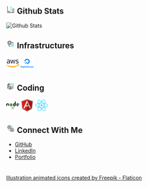 
## ![alt text](bar-chart.gif) **Github Stats**

![Github Stats](https://github-readme-stats.vercel.app/api/top-langs/?username=genesisbertiz&theme=default&show_icons=true&hide_border=true&layout=compact)


## ![alt text](management.gif) **Infrastructures**

<a href="https://aws.amazon.com"><img height="35" width="35" src="aws.png"/></a>
<a href="https://www.digitalocean.com"><img height="35" width="35" src="digitalocean.png"/></a>

## ![alt text](coding.gif) **Coding**

<a href="https://nodejs.org/en"><img height="35" width="35" src="nodejs.png"/></a>
<a href="https://angular.dev"><img height="35" width="35" src="angular.png"/></a>
<a href="https://react.dev"><img height="35" width="35" src="reactjs.png"/></a>

## ![alt text](connect.gif) **Connect With Me**

- [GitHub](https://github.com/genesisbertiz)
- [LinkedIn](https://linkedin.com/in/genesisbertiz)
- [Portfolio](https://genesisbertiz.vercel.app)

#

<a href="https://www.flaticon.com/free-animated-icons/illustration" title="illustration animated icons">Illustration animated icons created by Freepik - Flaticon</a>
